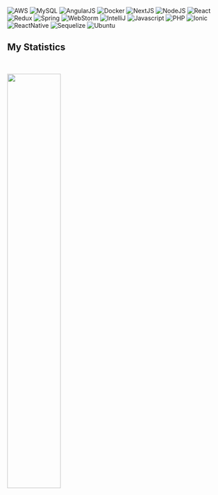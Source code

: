 ![AWS](https://img.shields.io/badge/Amazon_AWS-FF9900?style=for-the-badge&logo=amazonaws&logoColor=white) ![MySQL](https://img.shields.io/badge/MySQL-005C84?style=for-the-badge&logo=mysql&logoColor=white) ![AngularJS](https://img.shields.io/badge/AngularJS-E23237?style=for-the-badge&logo=angularjs&logoColor=white) ![Docker](https://img.shields.io/badge/Docker-2CA5E0?style=for-the-badge&logo=docker&logoColor=white) ![NextJS](https://img.shields.io/badge/next.js-000000?style=for-the-badge&logo=nextdotjs&logoColor=white) ![NodeJS](https://img.shields.io/badge/Node.js-339933?style=for-the-badge&logo=nodedotjs&logoColor=white) ![React](https://img.shields.io/badge/React-20232A?style=for-the-badge&logo=react&logoColor=61DAFB) ![Redux](https://img.shields.io/badge/Redux-593D88?style=for-the-badge&logo=redux&logoColor=white) ![Spring](https://img.shields.io/badge/Spring-6DB33F?style=for-the-badge&logo=spring&logoColor=white) ![WebStorm](https://img.shields.io/badge/WebStorm-000000?style=for-the-badge&logo=WebStorm&logoColor=white) ![IntelliJ](https://img.shields.io/badge/IntelliJ_IDEA-000000.svg?style=for-the-badge&logo=intellij-idea&logoColor=white) ![Javascript](https://img.shields.io/badge/JavaScript-323330?style=for-the-badge&logo=javascript&logoColor=F7DF1E) ![PHP](https://img.shields.io/badge/PHP-777BB4?style=for-the-badge&logo=php&logoColor=white) ![Ionic](https://img.shields.io/badge/Ionic-3880FF?style=for-the-badge&logo=ionic&logoColor=white) ![ReactNative](https://img.shields.io/badge/React_Native-20232A?style=for-the-badge&logo=react&logoColor=61DAFB) ![Sequelize](https://img.shields.io/badge/Sequelize-52B0E7?style=for-the-badge&logo=Sequelize&logoColor=white) ![Ubuntu](https://img.shields.io/badge/Ubuntu-E95420?style=for-the-badge&logo=ubuntu&logoColor=white)


## My Statistics

<br/>
<p align="left">
    <img width="49.5%" src="https://github-readme-streak-stats.herokuapp.com/?user=moztiq&theme=default&hide_border=true" />
</p>
